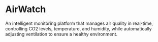 # AirWatch
An intelligent monitoring platform that manages air quality in real-time, controlling CO2 levels, temperature, and humidity, while automatically adjusting ventilation to ensure a healthy environment.

